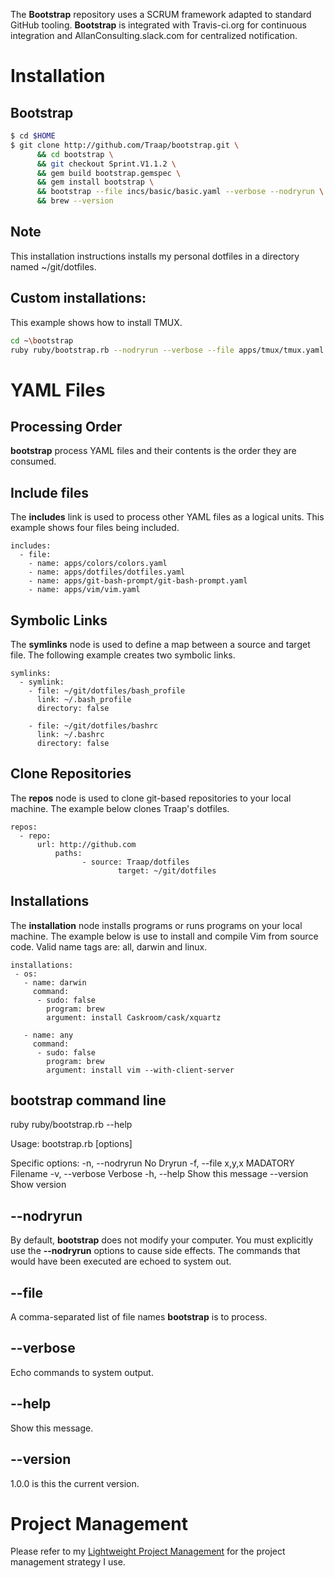 The **Bootstrap** repository uses a SCRUM framework adapted to standard GitHub
tooling.  **Bootstrap** is integrated with Travis-ci.org for continuous
integration and AllanConsulting.slack.com for centralized notification.

# Installation
## Bootstrap 
```bash
$ cd $HOME
$ git clone http://github.com/Traap/bootstrap.git \
      && cd bootstrap \
      && git checkout Sprint.V1.1.2 \
      && gem build bootstrap.gemspec \
      && gem install bootstrap \
      && bootstrap --file incs/basic/basic.yaml --verbose --nodryrun \
      && brew --version
```

## Note
This installation instructions installs my personal dotfiles in a directory named
~/git/dotfiles.

## Custom installations:
This example shows how to install TMUX.

```bash
cd ~\bootstrap
ruby ruby/bootstrap.rb --nodryrun --verbose --file apps/tmux/tmux.yaml
```

# YAML Files
## Processing Order
**bootstrap** process YAML files and their contents is the order they are
consumed.

## Include files
The **includes** link is used to process other YAML files as a logical units.
This example shows four files being included.
```
includes:
  - file:
    - name: apps/colors/colors.yaml
    - name: apps/dotfiles/dotfiles.yaml
    - name: apps/git-bash-prompt/git-bash-prompt.yaml
    - name: apps/vim/vim.yaml
```

## Symbolic Links
The **symlinks** node is used to define a map between a source and target file.
The following example creates two symbolic links.
```
symlinks:
  - symlink:
    - file: ~/git/dotfiles/bash_profile
      link: ~/.bash_profile
      directory: false

    - file: ~/git/dotfiles/bashrc
      link: ~/.bashrc
      directory: false
```

## Clone Repositories
The **repos** node is used to clone git-based repositories to your local
machine.  The example below clones Traap's dotfiles.
```
repos:
  - repo:
      url: http://github.com
          paths:
                - source: Traap/dotfiles
                        target: ~/git/dotfiles
```

## Installations
The **installation** node installs programs or runs programs on your local
machine.  The example below is use to install and compile Vim from source code.
Valid name tags are: all, darwin and linux.
```
installations:
 - os:
   - name: darwin
     command:
      - sudo: false
        program: brew
        argument: install Caskroom/cask/xquartz

   - name: any 
     command:
      - sudo: false
        program: brew
        argument: install vim --with-client-server
```

## bootstrap command line
ruby ruby/bootstrap.rb --help

Usage: bootstrap.rb [options]

Specific options:
    -n, --nodryrun                   No Dryrun
    -f, --file x,y,x MADATORY        Filename
    -v, --verbose                    Verbose
    -h, --help                       Show this message
        --version                    Show version

## --nodryrun
By default, **bootstrap** does not modify your computer.  You must explicitly
use the **--nodryrun** options to cause side effects.  The commands that would
have been executed are echoed to system out.

## --file
A comma-separated list of file names **bootstrap** is to process.

## --verbose
Echo commands to system output.

## --help
Show this message.
## --version
1.0.0 is this the current version.

# Project Management
Please refer to my [Lightweight Project Management](https://github.com/Traap/lpm)
for the project management strategy I use.
